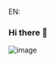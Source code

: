 EN:
### Hi there 👋
![image](https://user-images.githubusercontent.com/85374093/178001842-87e1b7ab-24f2-462b-ae0c-717263ce2e29.png)

<!--
**olvriz/olvriz** is a ✨ _special_ ✨ repository because its `README.md` (this file) appears on your GitHub profile.

🔭 I’m currently working on Risk analyst at Creditas.
📚 I’m currently learning Analysis and systems development at FIAP.
🤔 I’m looking for help with data analysis in general.
💬 Ask me about anything! I would love to help!
📫 How to reach me: https://www.linkedin.com/in/guilherme-oliveira-931197193/
😍 Fun fact: You can learn when you are sleeping!

PT-BR:
### Oi! Espero que esteja ótim@ hoje! 👋
Meu nome é Guilherme, mas pode me chamar de Oliver! 
23 Anos e cursando o último semestre de análise e desenvolvimento de sistemas! 
Apaixonado por música e tecnologia desde pequeno, correndo atrás do sonho de ingressar no mercado de tech!
Autodidata 📚
Músico multi-instrumentista (Guitarra 🎸, contrabaixo 🎸, teclado 🎹 e bateria 🥁)
Família é tudo!
Entusiasta no skate e em outros esportes!




